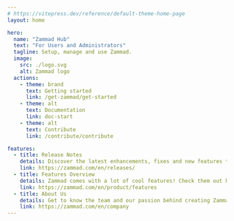 ```yaml
---
# https://vitepress.dev/reference/default-theme-home-page
layout: home

hero:
  name: "Zammad Hub"
  text: "For Users and Administrators"
  tagline: Setup, manage and use Zammad.
  image:
    src: ./logo.svg
    alt: Zammad logo
  actions:
    - theme: brand
      text: Getting started
      link: /get-zammad/get-started
    - theme: alt
      text: Documentation
      link: doc-start
    - theme: alt
      text: Contribute
      link: /contribute/contribute

features:
  - title: Release Notes
    details: Discover the latest enhancements, fixes and new features to keep your ticketing system running at its best.
    link: https://zammad.com/en/releases/
  - title: Features Overview
    details: Zammad comes with a lot of cool features! Check them out here!
    link: https://zammad.com/en/product/features
  - title: About Us
    details: Get to know the team and our passion behind creating Zammad.
    link: https://zammad.com/en/company
---
```

